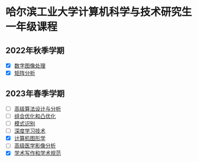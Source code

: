 # 哈尔滨工业大学计算机科学与技术研究生一年级课程

## 2022年秋季学期

* [x] [数字图像处理](./digital_mage_processing)
* [x] [矩阵分析](./matrix_theory)

## 2023年春季学期

* [ ] [高级算法设计与分析](./algorithm)
* [ ] [组合优化和凸优化](./convex_optimizer)
* [ ] [模式识别](./pattern_recognition)
* [ ] [深度学习技术](./deep_learning)
* [x] [计算机图形学](./computer_graph)
* [ ] [高级医学影像分析](./advanced_medical_imaging_analysis)
* [x] [学术写作和学术规范](./academic_writing_and_academic_norms)